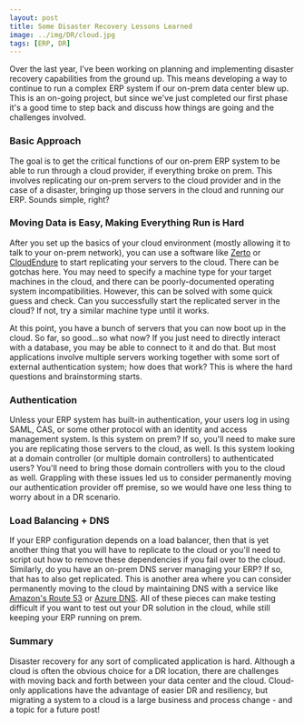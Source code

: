 ```yaml
---
layout: post
title: Some Disaster Recovery Lessons Learned
image: ../img/DR/cloud.jpg
tags: [ERP, DR]
---
```


Over the last year, I've been working on planning and implementing disaster recovery capabilities from the ground up. This means developing a way to continue to run a complex ERP system if our on-prem data center blew up. This is an on-going project, but since we've just completed our first phase it's a good time to step back and discuss how things are going and the challenges involved.

### Basic Approach

The goal is to get the critical functions of our on-prem ERP system to be able to run through a cloud provider, if everything broke on prem. This involves replicating our on-prem servers to the cloud provider and in the case of a disaster, bringing up those servers in the cloud and running our ERP. Sounds simple, right?

### Moving Data is Easy, Making Everything Run is Hard

After you set up the basics of your cloud environment (mostly allowing it to talk to your on-prem network), you can use a software like [Zerto](https://www.zerto.com/) or [CloudEndure](https://www.cloudendure.com/) to start replicating your servers to the cloud. There can be gotchas here. You may need to specify a machine type for your target machines in the cloud, and there can be poorly-documented operating system incompatibilities. However, this can be solved with some quick guess and check. Can you successfully start the replicated server in the cloud? If not, try a similar machine type until it works.

At this point, you have a bunch of servers that you can now boot up in the cloud. So far, so good...so what now? If you just need to directly interact with a database, you may be able to connect to it and do that. But most applications involve multiple servers working together with some sort of external authentication system; how does that work? This is where the hard questions and brainstorming starts.

### Authentication

Unless your ERP system has built-in authentication, your users log in using SAML, CAS, or some other protocol with an identity and access management system. Is this system on prem? If so, you'll need to make sure you are replicating those servers to the cloud, as well. Is this system looking at a domain controller (or multiple domain controllers) to authenticated users? You'll need to bring those domain controllers with you to the cloud as well. Grappling with these issues led us to consider permanently moving our authentication provider off premise, so we would have one less thing to worry about in a DR scenario.

### Load Balancing + DNS

If your ERP configuration depends on a load balancer, then that is yet another thing that you will have to replicate to the cloud or you'll need to script out how to remove these dependencies if you fail over to the cloud. Similarly, do you have an on-prem DNS server managing your ERP? If so, that has to also get replicated. This is another area where you can consider permanently moving to the cloud by maintaining DNS with a service like [Amazon's Route 53](https://aws.amazon.com/route53/) or [Azure DNS](https://azure.microsoft.com/en-in/services/dns). All of these pieces can make testing difficult if you want to test out your DR solution in the cloud, while still keeping your ERP running on prem.

### Summary

Disaster recovery for any sort of complicated application is hard. Although a cloud is often the obvious choice for a DR location, there are challenges with moving back and forth between your data center and the cloud. Cloud-only applications have the advantage of easier DR and resiliency, but migrating a system to a cloud is a large business and process change - and a topic for a future post!
